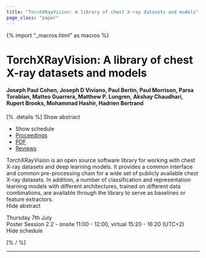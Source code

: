 ```yaml
---
title: "TorchXRayVision: A library of chest X-ray datasets and models"
page_class: "paper"
---
```


{% import "_macros.html" as macros %}

# TorchXRayVision: A library of chest X-ray datasets and models

#### Joseph Paul Cohen, Joseph D Viviano, Paul Bertin, Paul Morrison, Parsa Torabian, Matteo Guarrera, Matthew P. Lungren, Akshay Chaudhari, Rupert Brooks, Mohammad Hashir, Hadrien Bertrand

[% .details %]
<a class="toggle_visibility" data-selector=".abstract" data-level="3">Show abstract</a>
- <a class="toggle_visibility" data-selector=".schedule" data-level="3">Show schedule</a>
- <a href="">Proceedings</a>
- <a href="https://openreview.net/pdf?id=_5iri84DJmE">PDF</a>
- <a href="https://openreview.net/forum?id=_5iri84DJmE">Reviews</a>

<p>
    <span class="abstract">
        TorchXRayVision is an open source software library for working with chest X-ray datasets and deep learning models. It provides a common interface and common pre-processing chain for a wide set of publicly available chest X-ray datasets. In addition, a number of classification and representation learning models with different architectures, trained on different data combinations, are available through the library to serve as baselines or feature extractors.
        <br>
        <span class="actions"><a class="toggle_visibility" data-level="2">Hide abstract</a></span>
    </span>
</p>

<p>
    <span class="schedule">
        Thursday 7th July<br>Poster Session 2.2 - onsite 11:00 - 12:00, virtual 15:20 - 16:20 (UTC+2)
        <br>
        <span class="actions"><a class="toggle_visibility" data-level="2">Hide schedule</a></span>
    </span>
</p>

[% / %]


---
<!-- { macros.presentation('', '', 720, 450) } -->
